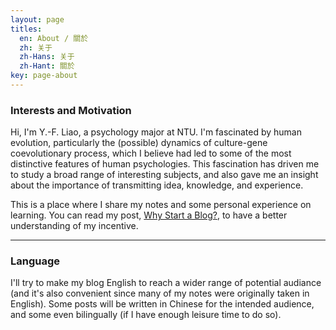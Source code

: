 ```yaml
---
layout: page
titles:
  en: About / 關於
  zh: 关于
  zh-Hans: 关于
  zh-Hant: 關於
key: page-about
---
```


### Interests and Motivation
Hi, I'm Y.-F. Liao, a psychology major at NTU. I'm fascinated by human evolution, particularly the (possible) dynamics of culture-gene coevolutionary process, which I believe had led to some of the most distinctive features of human psychologies. This fascination has driven me to study a broad range of interesting subjects, and also gave me an insight about the importance of transmitting idea, knowledge, and experience. 

This is a place where I share my notes and some personal experience on learning. You can read my post, [Why Start a Blog?](https://liao961120.github.io/2017/11/26/why-start-a-blog.html), to have a better understanding of  my incentive.

----------------------

### Language
I'll try to make my blog English to reach a wider range of potential audiance (and it's also convenient since many of my notes were originally taken in English). Some posts will be written in Chinese for the intended audience, and some even bilingually (if I have enough leisure time to do so).


<br>
